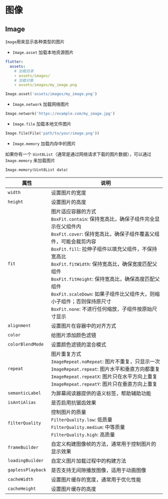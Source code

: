 # 图像



## Image

`Image`用来显示各种类型的图片

- `Image.asset` 加载本地资源图片

```yaml
flutter:
  assets:
    # 加载目录
    - assets/images/
    # 加载对象
    - assets/images/my_image.png
```

```dart
Image.asset('assets/images/my_image.png')
```



- `Image.network` 加载网络图片

```dart
Image.network('https://example.com/my_image.jpg')
```



- `Image.file` 加载本地文件图片

```dart
Image.file(File('path/to/your/image.png'))
```



- `Image.memory` 加载内存中的图片

如果你有一个 `Uint8List`（通常是通过网络请求下载的图片数据），可以通过 `Image.memory` 来加载图片

```dart
Image.memory(Uint8List data)
```

| 属性              | 说明                                                         |
| ----------------- | ------------------------------------------------------------ |
| `width`           | 设置图片的宽度                                               |
| `height`          | 设置图片的高度                                               |
| `fit`             | 图片适应容器的方式<br/>`BoxFit.contain`: 保持宽高比，确保子组件完全显示在父组件内<br/>`BoxFit.cover`: 保持宽高比，确保子组件覆盖父组件，可能会裁剪内容<br/>`BoxFit.fill`: 拉伸子组件以填充父组件，不保持宽高比<br/>`BoxFit.fitWidth`: 保持宽高比，确保宽度匹配父组件<br/>`BoxFit.fitHeight`: 保持宽高比，确保高度匹配父组件<br/>`BoxFit.scaleDown`: 如果子组件比父组件大，则缩小子组件；否则保持原尺寸<br/>`BoxFit.none`: 不进行任何缩放，子组件按原始尺寸显示 |
| `alignment`       | 设置图片在容器中的对齐方式                                   |
| `color`           | 给图片添加颜色滤镜                                           |
| `colorBlendMode`  | 设置颜色滤镜的混合模式                                       |
| `repeat`          | 图片重复方式<br/>`ImageRepeat.noRepeat`: 图片不重复，只显示一次<br/>`ImageRepeat.repeat`: 图片水平和垂直方向都重复<br/>`ImageRepeat.repeatX`: 图片只在水平方向上重复<br/>`ImageRepeat.repeatY`: 图片只在垂直方向上重复 |
| `semanticLabel`   | 为屏幕阅读器提供的语义标签，帮助辅助功能                     |
| `isAntiAlias`     | 是否启用抗锯齿效果                                           |
| `filterQuality`   | 控制图片的质量<br/>`FilterQuality.low`: 低质量<br/>`FilterQuality.medium`: 中等质量<br/>`FilterQuality.high`: 高质量 |
| `frameBuilder`    | 自定义构建图像帧的方法，通常用于控制图片的显示效果           |
| `loadingBuilder`  | 自定义图片加载过程中的构建方法                               |
| `gaplessPlayback` | 是否支持无间隙播放图像，适用于动画图像                       |
| `cacheWidth`      | 设置图片缓存的宽度，通常用于优化性能                         |
| `cacheHeight`     | 设置图片缓存的高度                                           |